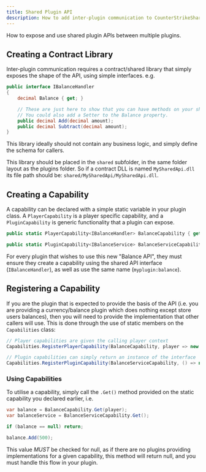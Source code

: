 ```yaml
---
title: Shared Plugin API
description: How to add inter-plugin communication to CounterStrikeSharp plugins.
---
```


How to expose and use shared plugin APIs between multiple plugins.

## Creating a Contract Library

Inter-plugin communication requires a contract/shared library that simply exposes the shape of the API, using simple interfaces. e.g.

```csharp
public interface IBalanceHandler
{
    decimal Balance { get; }

    // These are just here to show that you can have methods on your shared types.
    // You could also add a Setter to the Balance property.
    public decimal Add(decimal amount);
    public decimal Subtract(decimal amount);
}
```

This library ideally should not contain any business logic, and simply define the schema for callers.

This library should be placed in the `shared` subfolder, in the same folder layout as the plugins folder. So if a contract DLL is named `MySharedApi.dll` its file path should be: `shared/MySharedApi/MySharedApi.dll`.

## Creating a Capability

A capability can be declared with a simple static variable in your plugin class. A `PlayerCapability` is a player specific capability, and a `PluginCapability` is generic functionality that a plugin can expose.

```csharp
public static PlayerCapability<IBalanceHandler> BalanceCapability { get; } = new("myplugin:balance");

public static PluginCapability<IBalanceService> BalanceServiceCapability { get; } = new("myplugin:balance_service");
```

For every plugin that wishes to use this new "Balance API", they must ensure they create a capability using the shared API interface (`IBalanceHandler`), as well as use the same name (`myplugin:balance`).

## Registering a Capability

If you are the plugin that is expected to provide the basis of the API (i.e. you are providing a currency/balance plugin which does nothing except store users balances), then you will need to provide the implementation that other callers will use. This is done through the use of static members on the `Capabilities` class:

```csharp
// Player capabilities are given the calling player context
Capabilities.RegisterPlayerCapability(BalanceCapability, player => new BalanceHandler(player));

// Plugin capabilities can simply return an instance of the interface
Capabilities.RegisterPluginCapability(BalanceServiceCapability, () => new BalanceService());
```

### Using Capabilities

To utilise a capability, simply call the `.Get()` method provided on the static capability you declared earlier, i.e.

```csharp
var balance = BalanceCapability.Get(player);
var balanceService = BalanceServiceCapability.Get();

if (balance == null) return;

balance.Add(500);
```

This value _MUST_ be checked for null, as if there are no plugins providing implementations for a given capability, this method will return null, and you must handle this flow in your plugin.
